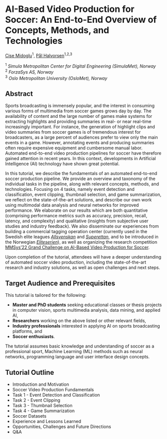 # AI-Based Video Production for Soccer: An End-to-End Overview of Concepts, Methods, and Technologies
[Cise Midoglu](https://simula.no/people/cise)<sup>1</sup>, [Pål Halvorsen](home.simula.no/~paalh)<sup>1,2,3</sup>

<sup>1</sup> *Simula Metropolitan Center for Digital Engineering (SimulaMet), Norway*  
<sup>2</sup> *ForzaSys AS, Norway*  
<sup>3</sup> *Oslo Metropolitan University (OsloMet), Norway*  


## Abstract

Sports broadcasting is immensely popular, and the interest in consuming various forms of multimedia from soccer games grows day by day. The availability of content and the large number of games make systems for extracting highlights and providing summaries in real- or near real-time increasingly important. For instance, the generation of highlight clips and video summaries from soccer games is of tremendous interest for broadcasters, as a large percent of audiences prefer to view only the main events in a game. However, annotating events and producing summaries often require expensive equipment and cumbersome manual labor. Automated end-to-end video production pipelines for soccer have therefore gained attention in recent years. In this context, developments in Artificial Intelligence (AI) technology have shown great potential. 

In this tutorial, we describe the fundamentals of an automated end-to-end soccer production pipeline. We provide an overview and taxonomy of the individual tasks in the pipeline, along with relevant concepts, methods, and technologies. Focusing on 4 tasks, namely event detection and classification, event clipping, thumbnail selection, and game summarization, we reflect on the state-of-the-art solutions, and describe our own work using multimodal data analysis and neural networks for improved performance. We elaborate on our results which are both quantitative (comprising performance metrics such as accuracy, precision, recall, latency, and complexity) and qualitative (insights from subjective user studies and industry feedback). We also disseminate our experiences from building a commercial tagging operation center (currently used in the Swedish elite leagues [*Allsvenskan*](https://www.allsvenskan.se/) and [*Superettan*](https://www.superettan.se/), and to be introduced in the Norwegian [*Eliteserien*](https://www.eliteserien.no/)), as well as organizing the research competition [MMSys’22 Grand Challenge on AI-Based Video Production for Soccer](https://mmsys2022.ie/authors/grand-challenge). 

Upon completion of the tutorial, attendees will have a deeper understanding of automated soccer video production, including the state-of-the-art research and industry solutions, as well as open challenges and next steps.


## Target Audience and Prerequisites					
						
This tutorial is tailored for the following:
- **Master and PhD students** seeking educational classes or thesis projects in computer vision, sports multimedia analysis, data mining, and applied AI, 
- **Researchers** working on the above listed or other relevant fields,
- **Industry professionals** interested in applying AI on sports broadcasting platforms, and
- **Soccer enthusiasts**.

The tutorial assumes basic knowledge and understanding of soccer as a professional sport, Machine Learning (ML) methods such as neural networks, programming language and user interface design concepts. 

## Tutorial Outline

- Introduction and Motivation
- Soccer Video Production Fundamentals
- Task 1 - Event Detection and Classification
- Task 2 - Event Clipping
- Task 3 - Thumbnail Selection
- Task 4 - Game Summarization
- Soccer Datasets
- Experience and Lessons Learned
- Opportunities, Challenges and Future Directions
- Q&A
